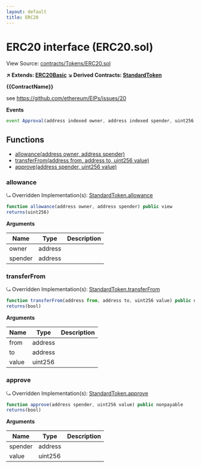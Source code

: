```yaml
---
layout: default
title: ERC20
---
```


# ERC20 interface (ERC20.sol)

View Source: [contracts/Tokens/ERC20.sol](../contracts/Tokens/ERC20.sol)

**↗ Extends: [ERC20Basic](ERC20Basic.md)**
**↘ Derived Contracts: [StandardToken](StandardToken.md)**

**{{ContractName}}**

see https://github.com/ethereum/EIPs/issues/20

**Events**

```js
event Approval(address indexed owner, address indexed spender, uint256  value);
```

## Functions

- [allowance(address owner, address spender)](#allowance)
- [transferFrom(address from, address to, uint256 value)](#transferfrom)
- [approve(address spender, uint256 value)](#approve)

### allowance

⤿ Overridden Implementation(s): [StandardToken.allowance](StandardToken.md#allowance)

```js
function allowance(address owner, address spender) public view
returns(uint256)
```

**Arguments**

| Name        | Type           | Description  |
| ------------- |------------- | -----|
| owner | address |  | 
| spender | address |  | 

### transferFrom

⤿ Overridden Implementation(s): [StandardToken.transferFrom](StandardToken.md#transferfrom)

```js
function transferFrom(address from, address to, uint256 value) public nonpayable
returns(bool)
```

**Arguments**

| Name        | Type           | Description  |
| ------------- |------------- | -----|
| from | address |  | 
| to | address |  | 
| value | uint256 |  | 

### approve

⤿ Overridden Implementation(s): [StandardToken.approve](StandardToken.md#approve)

```js
function approve(address spender, uint256 value) public nonpayable
returns(bool)
```

**Arguments**

| Name        | Type           | Description  |
| ------------- |------------- | -----|
| spender | address |  | 
| value | uint256 |  | 

